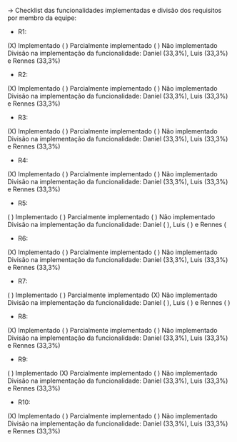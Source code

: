 -> Checklist das funcionalidades implementadas e divisão dos requisitos por membro da equipe:

- R1:

(X) Implementado ( ) Parcialmente implementado ( ) Não implementado
Divisão na implementação da funcionalidade: Daniel (33,3%), Luis (33,3%) e Rennes (33,3%)

- R2:

(X) Implementado ( ) Parcialmente implementado ( ) Não implementado
Divisão na implementação da funcionalidade: Daniel (33,3%), Luis (33,3%) e Rennes (33,3%)

- R3:

(X) Implementado ( ) Parcialmente implementado ( ) Não implementado
Divisão na implementação da funcionalidade: Daniel (33,3%), Luis (33,3%) e Rennes (33,3%)

- R4:

(X) Implementado ( ) Parcialmente implementado ( ) Não implementado
Divisão na implementação da funcionalidade: Daniel (33,3%), Luis (33,3%) e Rennes (33,3%)

- R5:

( ) Implementado ( ) Parcialmente implementado ( ) Não implementado 
Divisão na implementação da funcionalidade: Daniel ( ), Luis ( ) e Rennes ( 

- R6:

(X) Implementado ( ) Parcialmente implementado ( ) Não implementado
Divisão na implementação da funcionalidade: Daniel (33,3%), Luis (33,3%) e Rennes (33,3%)

- R7:

( ) Implementado ( ) Parcialmente implementado (X) Não implementado
Divisão na implementação da funcionalidade: Daniel ( ), Luis ( ) e Rennes ( )

- R8:

(X) Implementado ( ) Parcialmente implementado ( ) Não implementado
Divisão na implementação da funcionalidade: Daniel (33,3%), Luis (33,3%) e Rennes (33,3%)

- R9:

( ) Implementado (X) Parcialmente implementado ( ) Não implementado
Divisão na implementação da funcionalidade: Daniel (33,3%), Luis (33,3%) e Rennes (33,3%)

- R10:

(X) Implementado ( ) Parcialmente implementado ( ) Não implementado
Divisão na implementação da funcionalidade: Daniel (33,3%), Luis (33,3%) e Rennes (33,3%)
